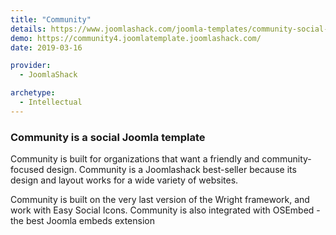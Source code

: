 ```yaml
---
title: "Community"
details: https://www.joomlashack.com/joomla-templates/community-social-easy
demo: https://community4.joomlatemplate.joomlashack.com/
date: 2019-03-16

provider:
  - JoomlaShack

archetype:
  - Intellectual
---
```


### Community is a social Joomla template

Community is built for organizations that want a friendly and community-focused design. Community is a Joomlashack best-seller because its design and layout works for a wide variety of websites.

Community is built on the very last version of the Wright framework, and work with Easy Social Icons. Community is also integrated with OSEmbed - the best Joomla embeds extension